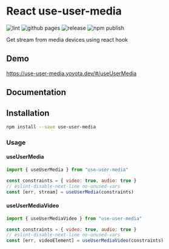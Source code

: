 # React use-user-media

![lint](https://github.com/yoyota/use-user-media/workflows/lint/badge.svg) ![github pages](https://github.com/yoyota/use-user-media/workflows/github%20pages/badge.svg) ![release](https://github.com/yoyota/use-user-media/workflows/release/badge.svg) ![npm publish](https://github.com/yoyota/use-user-media/workflows/npm%20publish/badge.svg)

Get stream from media devices using react hook
## Demo
https://use-user-media.yoyota.dev/#/useUserMedia

## Documentation

## Installation

```bash
npm install --save use-user-media
```

### Usage

#### useUserMedia

```js
import { useUserMedia } from "use-user-media"

const constraints = { video: true, audio: true }
// eslint-disable-next-line no-unused-vars
const [err, stream] = useUserMedia(constraints)
```

#### useUserMediaVideo

```js
import { useUserMediaVideo } from "use-user-media"

const constraints = { video: true, audio: true }
// eslint-disable-next-line no-unused-vars
const [err, videoElement] = useUserMediaVideo(constraints)
```
